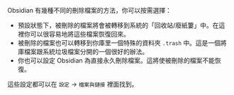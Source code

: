 Obsidian 有幾種不同的刪除檔案的方法，你可以按需選擇：

- 預設狀態下，被刪除的檔案將會被轉移到系統的「回收站/廢紙簍」中。在這裡你可以很容易地將這些檔案恢復回來。
- 被刪除的檔案也可以轉移到你庫里一個特殊的資料夾 `.trash` 中。這是一個將庫檔案跟系統垃圾檔案分開的一個很好的辦法。
- 你也可以設定 Obsidian 為直接永久刪除檔案。這將使被刪除的檔案不能恢復。

這些設定都可以在 `設定` -> `檔案與鏈接` 裡面找到。